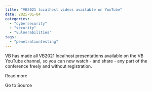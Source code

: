 ```yaml
---
title: "VB2021 localhost videos available on YouTube"
date: 2025-01-04
categories: 
  - "cybersecurity"
  - "security"
  - "vulnerabilities"
tags: 
  - "penetrationtesting"
---
```


VB has made all VB2021 localhost presentations available on the VB YouTube channel, so you can now watch - and share - any part of the conference freely and without registration.  
  
Read more

Go to Source
